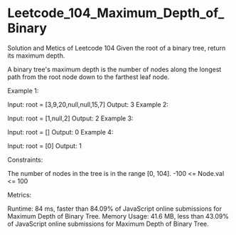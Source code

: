 # Leetcode_104_Maximum_Depth_of_Binary
Solution and Metics of Leetcode 104
Given the root of a binary tree, return its maximum depth.

A binary tree's maximum depth is the number of nodes along the longest path from the root node down to the farthest leaf node.

 

Example 1:


Input: root = [3,9,20,null,null,15,7]
Output: 3
Example 2:

Input: root = [1,null,2]
Output: 2
Example 3:

Input: root = []
Output: 0
Example 4:

Input: root = [0]
Output: 1
 

Constraints:

The number of nodes in the tree is in the range [0, 104].
-100 <= Node.val <= 100

Metrics:

Runtime: 84 ms, faster than 84.09% of JavaScript online submissions for Maximum Depth of Binary Tree.
Memory Usage: 41.6 MB, less than 43.09% of JavaScript online submissions for Maximum Depth of Binary Tree.